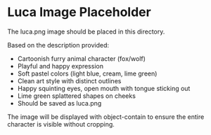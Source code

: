 # Luca Image Placeholder

The luca.png image should be placed in this directory.

Based on the description provided:
- Cartoonish furry animal character (fox/wolf)
- Playful and happy expression
- Soft pastel colors (light blue, cream, lime green)
- Clean art style with distinct outlines
- Happy squinting eyes, open mouth with tongue sticking out
- Lime green splattered shapes on cheeks
- Should be saved as luca.png

The image will be displayed with object-contain to ensure the entire character is visible without cropping.
